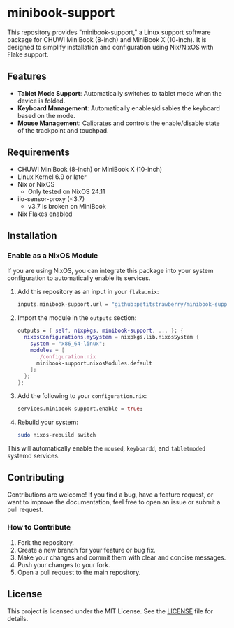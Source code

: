 # minibook-support

This repository provides "minibook-support," a Linux support software package for CHUWI MiniBook (8-inch) and MiniBook X (10-inch). It is designed to simplify installation and configuration using Nix/NixOS with Flake support.

## Features
- **Tablet Mode Support**: Automatically switches to tablet mode when the device is folded.
- **Keyboard Management**: Automatically enables/disables the keyboard based on the mode.
- **Mouse Management**: Calibrates and controls the enable/disable state of the trackpoint and touchpad.

## Requirements

- CHUWI MiniBook (8-inch) or MiniBook X (10-inch)
- Linux Kernel 6.9 or later
- Nix or NixOS
  - Only tested on NixOS 24.11
- iio-sensor-proxy (<3.7)
  - v3.7 is broken on MiniBook
- Nix Flakes enabled

## Installation

### Enable as a NixOS Module

If you are using NixOS, you can integrate this package into your system configuration to automatically enable its services.

1. Add this repository as an input in your `flake.nix`:

   ```nix
   inputs.minibook-support.url = "github:petitstrawberry/minibook-support-nix";
   ```

2. Import the module in the `outputs` section:

   ```nix
   outputs = { self, nixpkgs, minibook-support, ... }: {
     nixosConfigurations.mySystem = nixpkgs.lib.nixosSystem {
       system = "x86_64-linux";
       modules = [
         ./configuration.nix
         minibook-support.nixosModules.default
       ];
     };
   };
   ```

3. Add the following to your `configuration.nix`:

   ```nix
   services.minibook-support.enable = true;
   ```

4. Rebuild your system:

   ```zsh
   sudo nixos-rebuild switch
   ```

This will automatically enable the `moused`, `keyboardd`, and `tabletmoded` systemd services.

## Contributing

Contributions are welcome! If you find a bug, have a feature request, or want to improve the documentation, feel free to open an issue or submit a pull request.

### How to Contribute
1. Fork the repository.
2. Create a new branch for your feature or bug fix.
3. Make your changes and commit them with clear and concise messages.
4. Push your changes to your fork.
5. Open a pull request to the main repository.

## License

This project is licensed under the MIT License. See the [LICENSE](LICENSE) file for details.


